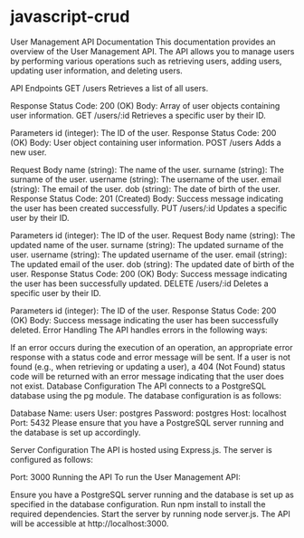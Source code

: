 # javascript-crud
User Management API Documentation
This documentation provides an overview of the User Management API. The API allows you to manage users by performing various operations such as retrieving users, adding users, updating user information, and deleting users.

API Endpoints
GET /users
Retrieves a list of all users.

Response
Status Code: 200 (OK)
Body: Array of user objects containing user information.
GET /users/:id
Retrieves a specific user by their ID.

Parameters
id (integer): The ID of the user.
Response
Status Code: 200 (OK)
Body: User object containing user information.
POST /users
Adds a new user.

Request Body
name (string): The name of the user.
surname (string): The surname of the user.
username (string): The username of the user.
email (string): The email of the user.
dob (string): The date of birth of the user.
Response
Status Code: 201 (Created)
Body: Success message indicating the user has been created successfully.
PUT /users/:id
Updates a specific user by their ID.

Parameters
id (integer): The ID of the user.
Request Body
name (string): The updated name of the user.
surname (string): The updated surname of the user.
username (string): The updated username of the user.
email (string): The updated email of the user.
dob (string): The updated date of birth of the user.
Response
Status Code: 200 (OK)
Body: Success message indicating the user has been successfully updated.
DELETE /users/:id
Deletes a specific user by their ID.

Parameters
id (integer): The ID of the user.
Response
Status Code: 200 (OK)
Body: Success message indicating the user has been successfully deleted.
Error Handling
The API handles errors in the following ways:

If an error occurs during the execution of an operation, an appropriate error response with a status code and error message will be sent.
If a user is not found (e.g., when retrieving or updating a user), a 404 (Not Found) status code will be returned with an error message indicating that the user does not exist.
Database Configuration
The API connects to a PostgreSQL database using the pg module. The database configuration is as follows:

Database Name: users
User: postgres
Password: postgres
Host: localhost
Port: 5432
Please ensure that you have a PostgreSQL server running and the database is set up accordingly.

Server Configuration
The API is hosted using Express.js. The server is configured as follows:

Port: 3000
Running the API
To run the User Management API:

Ensure you have a PostgreSQL server running and the database is set up as specified in the database configuration.
Run npm install to install the required dependencies.
Start the server by running node server.js.
The API will be accessible at http://localhost:3000.
